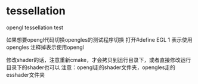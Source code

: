 # tessellation
opengl tessellation test

如果想要opengl代码切换opengles的测试程序切换
打开#define EGL 1 表示使用 opengles
注释掉表示使用opengl

修改shader的话，注意重新cmake，才会拷贝到运行目录下，或者直接修改运行目录下的shader也可以
注意：opengl走的shader文件夹，opengles走的esshader文件夹
